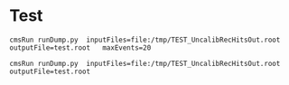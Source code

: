 Test
====

    cmsRun runDump.py  inputFiles=file:/tmp/TEST_UncalibRecHitsOut.root   outputFile=test.root   maxEvents=20

    cmsRun runDump.py  inputFiles=file:/tmp/TEST_UncalibRecHitsOut.root   outputFile=test.root



